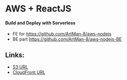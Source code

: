 # AWS + ReactJS

#### Build and Deploy with Serverless

- FE for https://github.com/ArtMan-8/aws-nodejs
- BE part https://github.com/ArtMan-8/aws-nodejs-BE

## Links:

- [S3 URL](http://my-first-aws-shop-bucket.s3-website-eu-west-1.amazonaws.com/)
- [CloudFront URL](http://aws-nodejs-app-auto.s3-website-eu-west-1.amazonaws.com/)
